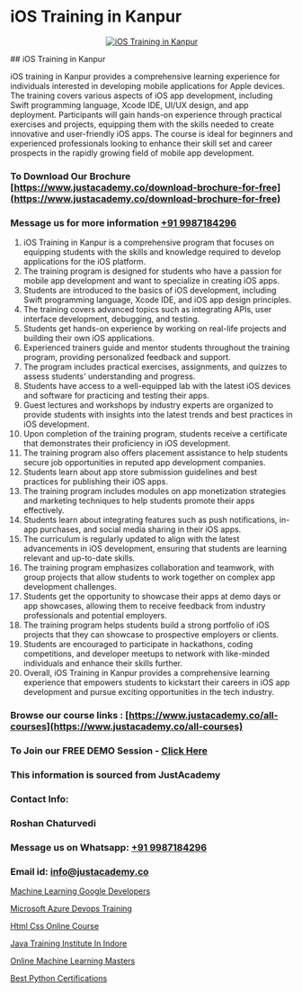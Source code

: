 # iOS Training in Kanpur

<p align="center">
  <a href="https://justacademy.co/course-detail/ios-training">
    <img src="https://justacademy.co/storage2/course_image/1676636008_course_image.webp" alt="iOS Training in Kanpur">
  </a>
</p>
## iOS Training in Kanpur

iOS training in Kanpur provides a comprehensive learning experience for individuals interested in developing mobile applications for Apple devices. The training covers various aspects of iOS app development, including Swift programming language, Xcode IDE, UI/UX design, and app deployment. Participants will gain hands-on experience through practical exercises and projects, equipping them with the skills needed to create innovative and user-friendly iOS apps. The course is ideal for beginners and experienced professionals looking to enhance their skill set and career prospects in the rapidly growing field of mobile app development.
### To Download Our Brochure [https://www.justacademy.co/download-brochure-for-free](https://www.justacademy.co/download-brochure-for-free)
### Message us for more information [+91 9987184296](https://api.whatsapp.com/send?phone=919987184296)
1) iOS Training in Kanpur is a comprehensive program that focuses on equipping students with the skills and knowledge required to develop applications for the iOS platform.
2) The training program is designed for students who have a passion for mobile app development and want to specialize in creating iOS apps.
3) Students are introduced to the basics of iOS development, including Swift programming language, Xcode IDE, and iOS app design principles.
4) The training covers advanced topics such as integrating APIs, user interface development, debugging, and testing.
5) Students get hands-on experience by working on real-life projects and building their own iOS applications.
6) Experienced trainers guide and mentor students throughout the training program, providing personalized feedback and support.
7) The program includes practical exercises, assignments, and quizzes to assess students' understanding and progress.
8) Students have access to a well-equipped lab with the latest iOS devices and software for practicing and testing their apps.
9) Guest lectures and workshops by industry experts are organized to provide students with insights into the latest trends and best practices in iOS development.
10) Upon completion of the training program, students receive a certificate that demonstrates their proficiency in iOS development.
11) The training program also offers placement assistance to help students secure job opportunities in reputed app development companies.
12) Students learn about app store submission guidelines and best practices for publishing their iOS apps.
13) The training program includes modules on app monetization strategies and marketing techniques to help students promote their apps effectively.
14) Students learn about integrating features such as push notifications, in-app purchases, and social media sharing in their iOS apps.
15) The curriculum is regularly updated to align with the latest advancements in iOS development, ensuring that students are learning relevant and up-to-date skills.
16) The training program emphasizes collaboration and teamwork, with group projects that allow students to work together on complex app development challenges.
17) Students get the opportunity to showcase their apps at demo days or app showcases, allowing them to receive feedback from industry professionals and potential employers.
18) The training program helps students build a strong portfolio of iOS projects that they can showcase to prospective employers or clients.
19) Students are encouraged to participate in hackathons, coding competitions, and developer meetups to network with like-minded individuals and enhance their skills further.
20) Overall, iOS Training in Kanpur provides a comprehensive learning experience that empowers students to kickstart their careers in iOS app development and pursue exciting opportunities in the tech industry.

### Browse our course links : [https://www.justacademy.co/all-courses](https://www.justacademy.co/all-courses) 
### To Join our FREE DEMO Session - [Click Here](https://www.justacademy.co/register-for-course-demo)


### This information is sourced from JustAcademy
### Contact Info:
### Roshan Chaturvedi
### Message us on Whatsapp: [+91 9987184296](https://api.whatsapp.com/send?phone=919987184296)
### Email id: [info@justacademy.co](mailto:info@justacademy.co)
                
[Machine Learning Google Developers](https://www.linkedin.com/pulse/machine-learning-google-developers-justacademy-portland-cmomf?trackingId=cSfg5rLKez39biS%2FrS9yqA%3D%3D&lipi=urn%3Ali%3Apage%3Ad_flagship3_company_admin%3Bis%2Ftn4MqQ4e8qp62a5t3uQ%3D%3D)

[Microsoft Azure Devops Training](https://www.linkedin.com/pulse/microsoft-azure-devops-training-justacademy-zcg3e?trackingId=N0jtRAEmaQ9y2jgSADekeA%3D%3D&lipi=urn%3Ali%3Apage%3Ad_flagship3_company_admin%3BDtPVLJNkTC2k0tm5uH%2FP7w%3D%3D)

[Html Css Online Course](https://medium.com/@kamblerajas684/html-css-online-course-cfc53dc17150)

[Java Training Institute In Indore](https://medium.com/@negishivu99/java-training-institute-in-indore-eea77c3a9690)

[Online Machine Learning Masters](https://justacademyin.github.io/justacademy/online-machine-learning-masters)

[Best Python Certifications](https://justacademyin.github.io/justacademy/best-python-certifications)

